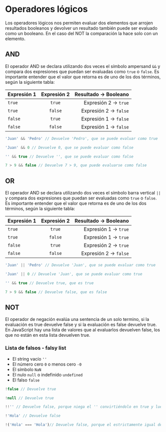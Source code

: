 
# Operadores lógicos

Los operadores lógicos nos permiten evaluar dos elementos que arrojen resultados booleanos y devolver un resultado también puede ser evaluado como un booleano. En el caso del NOT la comparación la hace solo con un elemento.

## AND

El operador AND se declara utilizando dos veces el símbolo ampersand `&&` y compara dos expresiones que puedan ser evaluadas como `true` o `false`. Es importante entender que el valor que retorna es de uno de los dos términos, según la siguiente tabla:


| Expresión 1   | Expresión 2   | Resultado   -> Booleano  |
| ------------- |:-------------:| ------------------------:|
| `true`        | `true`        | Expresión 2 -> `true`    |
| `true`        | `false`       | Expresión 2 -> `false`   |
| `false`       | `true`        | Expresión 1 -> `false`   |
| `false`       | `false`       | Expresión 1 -> `false`   |


```js
'Juan' && 'Pedro' // Devuelve 'Pedro', que se puede evaluar como true

'Juan' && 0 // Devuelve 0, que se puede evaluar como false

'' && true // Devuelve '', que se puede evaluar como false

7 > 9 && false // Devuelve 7 > 9, que puede evaluarse como false
```


## OR

El operador AND se declara utilizando dos veces el símbolo barra vertical `||` y compara dos expresiones que puedan ser evaluadas como `true` o `false`. Es importante entender que el valor que retorna es de uno de los dos términos, según la siguiente tabla:


| Expresión 1   | Expresión 2   | Resultado   -> Booleano  |
| ------------- |:-------------:| ------------------------:|
| `true`        | `true`        | Expresión 1 -> `true`    |
| `true`        | `false`       | Expresión 1 -> `true`    |
| `false`       | `true`        | Expresión 2 -> `true`    |
| `false`       | `false`       | Expresión 2 -> `false`   |


```js
'Juan' || 'Pedro' // Devuelve 'Juan', que se puede evaluar como true

'Juan' || 0 // Devuelve 'Juan', que se puede evaluar como true

'' && true // Devuelve true, que es true

7 > 9 && false // Devuelve false, que es false
```

## NOT

El operador de negación evalúa una sentencia de un solo termino, si la evaluación es true devuelve false y si la evaluación es false devuelve true.
En JavaScript hay una lista de valores que al evaluarlos devuelven false, los que no están en esta lista devuelven true.

### Lista de falsos - falsy list

- El string vacío `''`
- El número cero `0` o menos cero `-0`
- El símbolo `NaN`
- El nulo `null` o indefinido `undefined`
- El falso `false`


```js
!false // Devuelve true

!null // Devuelve true

!!'' // Devuelve false, porque niega el '' convirtiéndolo en true y luego lo vuelve a negar a false

!'Hola' // Devuelve false

!('Hola' === 'Hola')// Devuelve false, porque el estrictamente igual devuelve true y luego la negación lo convierte en false
```
